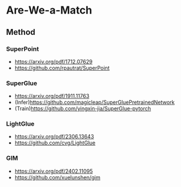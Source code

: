 # Are-We-a-Match
##   Method
### SuperPoint
- https://arxiv.org/pdf/1712.07629
- https://github.com/rpautrat/SuperPoint
### SuperGlue
- https://arxiv.org/pdf/1911.11763
- (Infer)https://github.com/magicleap/SuperGluePretrainedNetwork
- (Train)https://github.com/yingxin-jia/SuperGlue-pytorch
### LightGlue
- https://arxiv.org/pdf/2306.13643
- https://github.com/cvg/LightGlue
### GIM
- https://arxiv.org/pdf/2402.11095
- https://github.com/xuelunshen/gim
